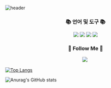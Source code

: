 ![header](https://capsule-render.vercel.app/api?type=Waving&color=auto&height=300&section=header&text=Hi!%20there&fontSize=90)


 <h3 align="center">📚 언어 및 도구 📚</h3>
 <p align="center">
 
 <div align="center">
  <img src="https://img.shields.io/badge/Swift-F05138?style=flat&logo=Swift&logoColor=white">
  <img src="https://img.shields.io/badge/SwiftUI-F05138?style=flat&logo=Swift&logoColor=white">
  <img src="https://img.shields.io/badge/Combine-0099E5?style=flat&logo=Swift&logoColor=white">
  <img src="https://img.shields.io/badge/XCode-147EFB?style=flat&logo=XCode&logoColor=white">
	<br>

</div>

</p>


<h3 align="center">🍎 Follow Me 🍎</h3>
<p align="center">
  <a href="https://artistic-tortellini-9ca.notion.site/bc6f8beef05a49f29d6f6bac36223286"><img src="https://img.shields.io/badge/Notion-003791?style=for-the-badge&logo=Notion&logoColor=white"></a>&nbsp
</p>



[![Top Langs](https://github-readme-stats.vercel.app/api/top-langs/?username=fito-daehyeon&langs_count=8)](https://github.com/fito-daehyeon/github-readme-stats)

![Anurag's GitHub stats](https://github-readme-stats.vercel.app/api?username=fito-daehyeon&show_icons=true&theme=radical)


